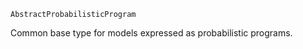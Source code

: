 ```
AbstractProbabilisticProgram
```

Common base type for models expressed as probabilistic programs.
